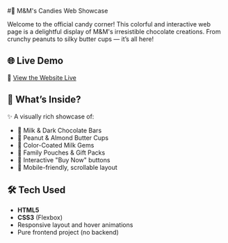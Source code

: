 #🍬 M&M's Candies Web Showcase

Welcome to the official candy corner! This colorful and interactive web page is a delightful display of M&M's irresistible chocolate creations. From crunchy peanuts to silky butter cups — it’s all here!

## 🌐 Live Demo

🔗 [View the Website Live](https://prabhu-tech.github.io/candies-website/)


## 📸 What’s Inside?

✨ A visually rich showcase of:

- 🍫 Milk & Dark Chocolate Bars  
- 🥜 Peanut & Almond Butter Cups  
- 🌈 Color-Coated Milk Gems  
- 🎁 Family Pouches & Gift Packs  
- 🛒 Interactive "Buy Now" buttons  
- 📱 Mobile-friendly, scrollable layout

## 🛠️ Tech Used

- **HTML5**
- **CSS3** (Flexbox)
- Responsive layout and hover animations  
- Pure frontend project (no backend)
